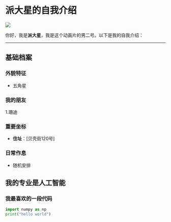 # 派大星的自我介绍

<img src="https://cn.bing.com/images/search?view=detailV2&ccid=vZXRQQVn&id=7142778F76722F4D42990D3E3D47C6051891B5C9&thid=OIP.vZXRQQVn1Q6EDDlPIOKWJQHaHa&mediaurl=https%3a%2f%2fc-ssl.duitang.com%2fuploads%2fitem%2f201903%2f02%2f20190302150317_YTZyM.jpeg&exph=1600&expw=1600&q=%e6%b4%be%e5%a4%a7%e6%98%9f%e5%9b%be%e7%89%87&simid=608049572110748594&FORM=IRPRST&ck=D49D73E2202BEA755DEB619F446F87AA&selectedIndex=0&itb=0&idpp=overlayview&ajaxhist=0&ajaxserp=0">

你好，我是**派大星**，我是这个动画片的男二号。以下是我的自我介绍：

---

## 基础档案

### 外貌特征
- 五角星

### 我的朋友
1.珊迪

### 重要坐标
- **住址**：[贝壳街120号]

### 日常作息
- 随机安排

## 我的专业是人工智能
### 我最喜欢的一段代码

```python
import numpy as np
print("hello world")
```
